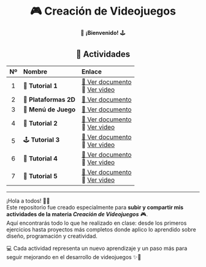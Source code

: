 <div align="center">

# 🎮 **Creación de Videojuegos**

🚀 **¡Bienvenido!** 🕹️  

## 🧩 Actividades

| Nº | Nombre | Enlace |
|:---:|:------------------|:------------------|
| 1 | 🎯 **Tutorial 1** | [📄 Ver documento](https://docs.google.com/document/d/10lCElqMYbpI6cqkVPVX4PG0GBI1ihIap/edit) <br> 🎥 [Ver video](https://drive.google.com/drive/folders/1Eslyve9qtFkpCzs10edlxmW7ytVgH_RR) |
| 2 | 🧱 **Plataformas 2D** | [📄 Ver documento](https://docs.google.com/document/d/122SQutGkBmcYqPtB8aYSPBNrPFNCebkP/edit) |
| 3 | 🧭 **Menú de Juego** | [📄 Ver documento](https://docs.google.com/document/d/1OzeXz8rktb8rE44-TV8EuLRVPoPFfXhdPKuB0M7nerw/edit?tab=t.0) |
| 4 | 🧠 **Tutorial 2** | [📄 Ver documento](https://docs.google.com/document/d/1jYPXyDOZb_KvDEAhifu2LZjlKIvoexaK/edit) <br> 🎥 [Ver video](https://drive.google.com/drive/u/0/folders/1EMfQGPAYW8W1tiUEJmh6ZHFeHm_K8G_p) |
| 5 | 🕹️ **Tutorial 3** | [📄 Ver documento](https://docs.google.com/document/d/1qoDm3t7Wav0GkJYM9NbpdG8Y1AkYl7C5/edit) <br> 🎥 [Ver video](https://drive.google.com/drive/u/0/folders/1EMfQGPAYW8W1tiUEJmh6ZHFeHm_K8G_p) |
| 6 | 🎯 **Tutorial 4** | [📄 Ver documento](https://docs.google.com/document/d/1oK5CvCEzU8bZa8cGoGW_JcGY2kbv1w2V/edit) <br> 🎥 [Ver video](https://drive.google.com/file/d/1A1diy1ZrTNwlGRsEG0ACHrKDm55We1JX/view?usp=sharing) |
| 7 | 🎯 **Tutorial 5** | [📄 Ver documento](https://docs.google.com/document/d/190BV84kioIlx7l_mJWYf1kCDyCSnKP_L/edit) <br> 🎥 [Ver video]() |

</div>

---

¡Hola a todos! 🙋‍♀️  
Este repositorio fue creado especialmente para **subir y compartir mis actividades de la materia *Creación de Videojuegos*** 🎮.  
Aquí encontrarás todo lo que he realizado en clase: desde los primeros ejercicios hasta proyectos más completos donde aplico lo aprendido sobre diseño, programación y creatividad.  

💻 Cada actividad representa un nuevo aprendizaje y un paso más para seguir mejorando en el desarrollo de videojuegos ✨🌌  
